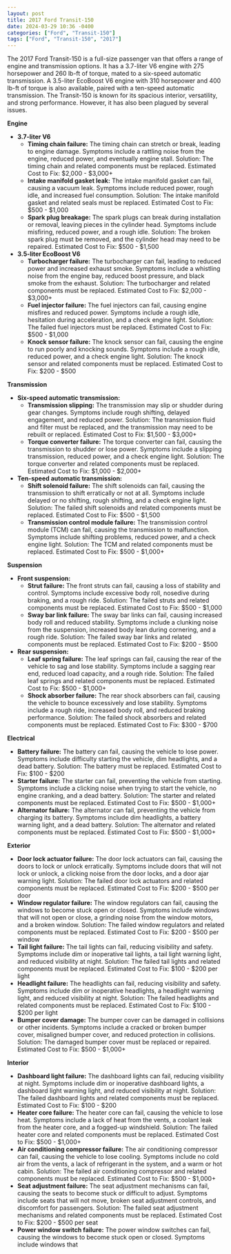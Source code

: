 ```yaml
---
layout: post
title: 2017 Ford Transit-150
date: 2024-03-29 10:36 -0400
categories: ["Ford", "Transit-150"]
tags: ["Ford", "Transit-150", "2017"]
---
```

The 2017 Ford Transit-150 is a full-size passenger van that offers a range of engine and transmission options. It has a 3.7-liter V6 engine with 275 horsepower and 260 lb-ft of torque, mated to a six-speed automatic transmission. A 3.5-liter EcoBoost V6 engine with 310 horsepower and 400 lb-ft of torque is also available, paired with a ten-speed automatic transmission. The Transit-150 is known for its spacious interior, versatility, and strong performance. However, it has also been plagued by several issues.

**Engine**
* **3.7-liter V6**
    * **Timing chain failure:** The timing chain can stretch or break, leading to engine damage. Symptoms include a rattling noise from the engine, reduced power, and eventually engine stall. Solution: The timing chain and related components must be replaced. Estimated Cost to Fix: $2,000 - $3,000+
    * **Intake manifold gasket leak:** The intake manifold gasket can fail, causing a vacuum leak. Symptoms include reduced power, rough idle, and increased fuel consumption. Solution: The intake manifold gasket and related seals must be replaced. Estimated Cost to Fix: $500 - $1,000
    * **Spark plug breakage:** The spark plugs can break during installation or removal, leaving pieces in the cylinder head. Symptoms include misfiring, reduced power, and a rough idle. Solution: The broken spark plug must be removed, and the cylinder head may need to be repaired. Estimated Cost to Fix: $500 - $1,500
* **3.5-liter EcoBoost V6**
    * **Turbocharger failure:** The turbocharger can fail, leading to reduced power and increased exhaust smoke. Symptoms include a whistling noise from the engine bay, reduced boost pressure, and black smoke from the exhaust. Solution: The turbocharger and related components must be replaced. Estimated Cost to Fix: $2,000 - $3,000+
    * **Fuel injector failure:** The fuel injectors can fail, causing engine misfires and reduced power. Symptoms include a rough idle, hesitation during acceleration, and a check engine light. Solution: The failed fuel injectors must be replaced. Estimated Cost to Fix: $500 - $1,000
    * **Knock sensor failure:** The knock sensor can fail, causing the engine to run poorly and knocking sounds. Symptoms include a rough idle, reduced power, and a check engine light. Solution: The knock sensor and related components must be replaced. Estimated Cost to Fix: $200 - $500

**Transmission**
* **Six-speed automatic transmission:**
    * **Transmission slipping:** The transmission may slip or shudder during gear changes. Symptoms include rough shifting, delayed engagement, and reduced power. Solution: The transmission fluid and filter must be replaced, and the transmission may need to be rebuilt or replaced. Estimated Cost to Fix: $1,500 - $3,000+
    * **Torque converter failure:** The torque converter can fail, causing the transmission to shudder or lose power. Symptoms include a slipping transmission, reduced power, and a check engine light. Solution: The torque converter and related components must be replaced. Estimated Cost to Fix: $1,000 - $2,000+
* **Ten-speed automatic transmission:**
    * **Shift solenoid failure:** The shift solenoids can fail, causing the transmission to shift erratically or not at all. Symptoms include delayed or no shifting, rough shifting, and a check engine light. Solution: The failed shift solenoids and related components must be replaced. Estimated Cost to Fix: $500 - $1,500
    * **Transmission control module failure:** The transmission control module (TCM) can fail, causing the transmission to malfunction. Symptoms include shifting problems, reduced power, and a check engine light. Solution: The TCM and related components must be replaced. Estimated Cost to Fix: $500 - $1,000+

**Suspension**
* **Front suspension:**
    * **Strut failure:** The front struts can fail, causing a loss of stability and control. Symptoms include excessive body roll, nosedive during braking, and a rough ride. Solution: The failed struts and related components must be replaced. Estimated Cost to Fix: $500 - $1,000
    * **Sway bar link failure:** The sway bar links can fail, causing increased body roll and reduced stability. Symptoms include a clunking noise from the suspension, increased body lean during cornering, and a rough ride. Solution: The failed sway bar links and related components must be replaced. Estimated Cost to Fix: $200 - $500
* **Rear suspension:**
    * **Leaf spring failure:** The leaf springs can fail, causing the rear of the vehicle to sag and lose stability. Symptoms include a sagging rear end, reduced load capacity, and a rough ride. Solution: The failed leaf springs and related components must be replaced. Estimated Cost to Fix: $500 - $1,000+
    * **Shock absorber failure:** The rear shock absorbers can fail, causing the vehicle to bounce excessively and lose stability. Symptoms include a rough ride, increased body roll, and reduced braking performance. Solution: The failed shock absorbers and related components must be replaced. Estimated Cost to Fix: $300 - $700

**Electrical**
* **Battery failure:** The battery can fail, causing the vehicle to lose power. Symptoms include difficulty starting the vehicle, dim headlights, and a dead battery. Solution: The battery must be replaced. Estimated Cost to Fix: $100 - $200
* **Starter failure:** The starter can fail, preventing the vehicle from starting. Symptoms include a clicking noise when trying to start the vehicle, no engine cranking, and a dead battery. Solution: The starter and related components must be replaced. Estimated Cost to Fix: $500 - $1,000+
* **Alternator failure:** The alternator can fail, preventing the vehicle from charging its battery. Symptoms include dim headlights, a battery warning light, and a dead battery. Solution: The alternator and related components must be replaced. Estimated Cost to Fix: $500 - $1,000+

**Exterior**
* **Door lock actuator failure:** The door lock actuators can fail, causing the doors to lock or unlock erratically. Symptoms include doors that will not lock or unlock, a clicking noise from the door locks, and a door ajar warning light. Solution: The failed door lock actuators and related components must be replaced. Estimated Cost to Fix: $200 - $500 per door
* **Window regulator failure:** The window regulators can fail, causing the windows to become stuck open or closed. Symptoms include windows that will not open or close, a grinding noise from the window motors, and a broken window. Solution: The failed window regulators and related components must be replaced. Estimated Cost to Fix: $200 - $500 per window
* **Tail light failure:** The tail lights can fail, reducing visibility and safety. Symptoms include dim or inoperative tail lights, a tail light warning light, and reduced visibility at night. Solution: The failed tail lights and related components must be replaced. Estimated Cost to Fix: $100 - $200 per light
* **Headlight failure:** The headlights can fail, reducing visibility and safety. Symptoms include dim or inoperative headlights, a headlight warning light, and reduced visibility at night. Solution: The failed headlights and related components must be replaced. Estimated Cost to Fix: $100 - $200 per light
* **Bumper cover damage:** The bumper cover can be damaged in collisions or other incidents. Symptoms include a cracked or broken bumper cover, misaligned bumper cover, and reduced protection in collisions. Solution: The damaged bumper cover must be replaced or repaired. Estimated Cost to Fix: $500 - $1,000+

**Interior**
* **Dashboard light failure:** The dashboard lights can fail, reducing visibility at night. Symptoms include dim or inoperative dashboard lights, a dashboard light warning light, and reduced visibility at night. Solution: The failed dashboard lights and related components must be replaced. Estimated Cost to Fix: $100 - $200
* **Heater core failure:** The heater core can fail, causing the vehicle to lose heat. Symptoms include a lack of heat from the vents, a coolant leak from the heater core, and a fogged-up windshield. Solution: The failed heater core and related components must be replaced. Estimated Cost to Fix: $500 - $1,000+
* **Air conditioning compressor failure:** The air conditioning compressor can fail, causing the vehicle to lose cooling. Symptoms include no cold air from the vents, a lack of refrigerant in the system, and a warm or hot cabin. Solution: The failed air conditioning compressor and related components must be replaced. Estimated Cost to Fix: $500 - $1,000+
* **Seat adjustment failure:** The seat adjustment mechanisms can fail, causing the seats to become stuck or difficult to adjust. Symptoms include seats that will not move, broken seat adjustment controls, and discomfort for passengers. Solution: The failed seat adjustment mechanisms and related components must be replaced. Estimated Cost to Fix: $200 - $500 per seat
* **Power window switch failure:** The power window switches can fail, causing the windows to become stuck open or closed. Symptoms include windows that
